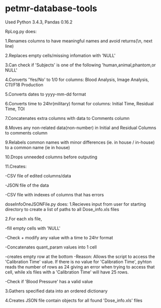 # petmr-database-tools
Used Python 3.4.3, Pandas 0.16.2

RpLog.py does:

1.Renames columns to have meaningful names and avoid returns(\n, next line)

2.Replaces empty cells/missing infomation with 'NULL'

3.Can check if 'Subjects' is one of the following 'human,animal,phantom,or NULL'

4.Converts 'Yes/No' to 1/0 for columns: Blood Analysis, Image Analysis, C11/F18 Production

5.Converts dates to yyyy-mm-dd format

6.Converts time to 24hr(military) format for columns: Initial Time, Residual Time, TOI

7.Concatenates extra columns with data to Comments column

8.Moves any non-related data(non-number) in Initial and Residual Columns to comments column

9.Relabels common names with minor differences (ie. in house / in-house) to a common name (ie in house)

10.Drops unneeded columns before outputing

11.Creates:

  -CSV file of edited columns/data
    
  -JSON file of the data
    
  -CSV file with indexes of columns that has errors
  
doseInfoOneJSONFile.py does:
1.Recieves input from user for starting directory to create a list of paths to all Dose_info.xls files

2.For each xls file,
  
  -fill empty cells with 'NULL'
  
  -Check + modify any value with a time to 24hr format
  
  -Concatenates quant_param values into 1 cell
  
  -creates empty row at the bottom
    -Reason: Allows the script to access the 'Calibration Time' value. If there is no value for 'Calibration Time', pyhton reads the number of rows as 24 giving an error when trying to access that cell, while xls files with a 'Calibration Time' will have 25 rows.
    
  -Check if 'Blood Pressure' has a valid value
  
3.Gathers specified data into an ordered dictionary

4.Creates JSON file contain objects for all found 'Dose_info.xls' files 

